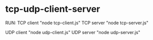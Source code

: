 # tcp-udp-client-server

RUN: 
TCP client "node tcp-client.js"
TCP server "node tcp-server.js"

UDP client "node udp-client.js"
UDP server "node udp-server.js"
